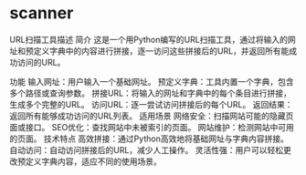# scanner
URL扫描工具描述
简介
这是一个用Python编写的URL扫描工具，通过将输入的网址和预定义字典中的内容进行拼接，逐一访问这些拼接后的URL，并返回所有能成功访问的URL。

功能
输入网址：用户输入一个基础网址。
预定义字典：工具内置一个字典，包含多个路径或查询参数。
拼接URL：将输入的网址和字典中的每个条目进行拼接，生成多个完整的URL。
访问URL：逐一尝试访问拼接后的每个URL。
返回结果：返回所有能够成功访问的URL列表。
适用场景
网络安全：扫描网站可能的隐藏页面或接口。
SEO优化：查找网站中未被索引的页面。
网站维护：检测网站中可用的页面。
技术特点
高效拼接：通过Python高效地将基础网址与字典内容拼接。
自动访问：自动访问拼接后的URL，减少人工操作。
灵活性强：用户可以轻松更改预定义字典内容，适应不同的使用场景。
